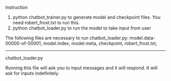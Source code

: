 Instruction

1. python chatbot_trainer.py to generate model and checkpoint files. You need robert_frost.txt to run this.
2. python chatbot_loader.py to run the model to take input from user

The following files are necessary to run chatbot_loader.py:
model.data-00000-of-00001,
model.index,
model.meta,
checkpoint,
robert_frost.txt,

-----------------------------

chatbot_loader.py

Running this file will ask you to input messages and it will respond. It will ask for inputs indefinitely.
